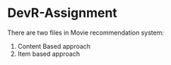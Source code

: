 # DevR-Assignment
There are two files in Movie recommendation system:
1. Content Based approach
2. Item based approach
